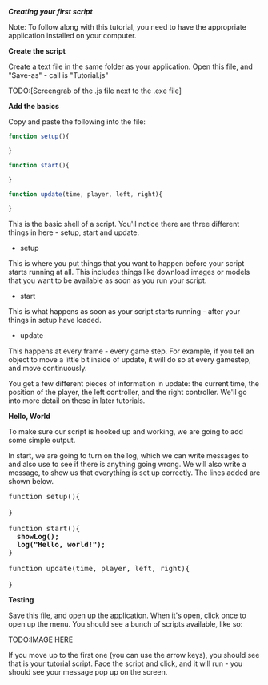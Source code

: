 ***Creating your first script***

Note: To follow along with this tutorial, you need to have the appropriate application installed on your computer.

**Create the script** 

Create a text file in the same folder as your application.
Open this file, and "Save-as" - call is "Tutorial.js"

TODO:[Screengrab of the .js file next to the .exe file]

**Add the basics**

Copy and paste the following into the file:

```javascript
function setup(){

}

function start(){

}

function update(time, player, left, right){

}
```

This is the basic shell of a script.  You'll notice there are three different things in here - setup, start and update.  

* setup 

This is where you put things that you want to happen before your script starts running at all.  This includes things like download images or models that you want to be available as soon as you run your script.

* start 

This is what happens as soon as your script starts running - after your things in setup have loaded.

* update 

This happens at every frame - every game step.  For example, if you tell an object to move a little bit inside of update, it will do    so at every gamestep, and move continuously.

You get a few different pieces of information in update: the current time, the position of the player, the left controller, and the right controller.  We'll go into more detail on these in later tutorials.  

**Hello, World**

To make sure our script is hooked up and working, we are going to add some simple output.

In start, we are going to turn on the log, which we can write messages to and also use to see if there is anything going wrong.  We will also write a message, to show us that everything is set up correctly.  The lines added are shown below.

<pre lang="javascript">
function setup(){

}

function start(){
  <b>showLog();</b>
  <b>log("Hello, world!");</b>
}

function update(time, player, left, right){

}
</pre>

**Testing**

Save this file, and open up the application.  When it's open, click once to open up the menu.  You should see a bunch of scripts available, like so:

TODO:IMAGE HERE

If you move up to the first one (you can use the arrow keys), you should see that is your tutorial script.  Face the script and click, and it will run - you should see your message pop up on the screen.


